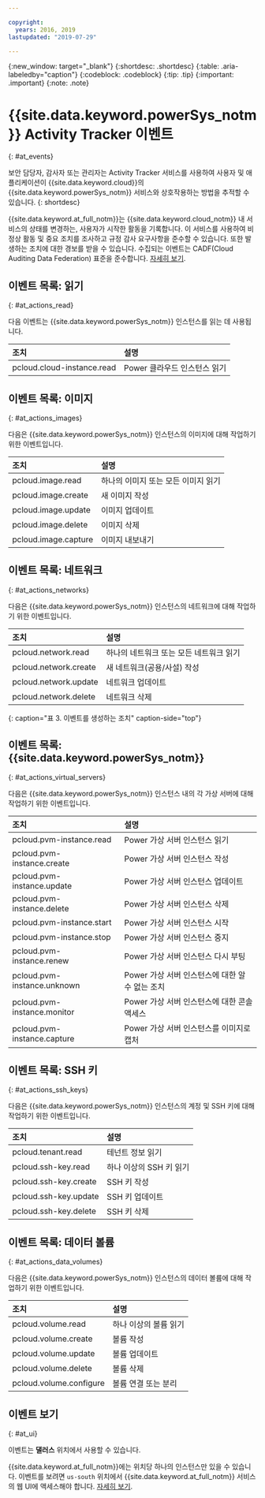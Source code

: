```yaml
---

copyright:
  years: 2016, 2019
lastupdated: "2019-07-29"

---
```


{:new_window: target="_blank"}
{:shortdesc: .shortdesc}
{:table: .aria-labeledby="caption"}
{:codeblock: .codeblock}
{:tip: .tip}
{:important: .important}
{:note: .note}

# {{site.data.keyword.powerSys_notm}} Activity Tracker 이벤트
{: #at_events}

보안 담당자, 감사자 또는 관리자는 Activity Tracker 서비스를 사용하여 사용자 및 애플리케이션이 {{site.data.keyword.cloud}}의 {{site.data.keyword.powerSys_notm}} 서비스와 상호작용하는 방법을 추적할 수 있습니다.
{: shortdesc}

{{site.data.keyword.at_full_notm}}는 {{site.data.keyword.cloud_notm}} 내 서비스의 상태를 변경하는, 사용자가 시작한 활동을 기록합니다. 이 서비스를 사용하여 비정상 활동 및 중요 조치를 조사하고 규정 감사 요구사항을 준수할 수 있습니다. 또한 발생하는 조치에 대한 경보를 받을 수 있습니다. 수집되는 이벤트는 CADF(Cloud Auditing Data Federation) 표준을 준수합니다. [자세히 보기](/docs/services/Activity-Tracker-with-LogDNA?topic=logdnaat-getting-started#getting-started).

## 이벤트 목록: 읽기
{: #at_actions_read}

다음 이벤트는 {{site.data.keyword.powerSys_notm}} 인스턴스를 읽는 데 사용됩니다.

|조치                        |설명                     |
|:---------------------------|:--------------------------------|
|pcloud.cloud-instance.read  |Power 클라우드 인스턴스 읽기     |


## 이벤트 목록: 이미지
{: #at_actions_images}

다음은 {{site.data.keyword.powerSys_notm}} 인스턴스의 이미지에 대해 작업하기 위한 이벤트입니다.

|조치                        |설명                     |
|:---------------------------|:--------------------------------|
|pcloud.image.read           |하나의 이미지 또는 모든 이미지 읽기 |
|pcloud.image.create         |새 이미지 작성                   |
|pcloud.image.update         |이미지 업데이트                  |
|pcloud.image.delete         |이미지 삭제                      |
|pcloud.image.capture        |이미지 내보내기                  |


## 이벤트 목록: 네트워크
{: #at_actions_networks}

다음은 {{site.data.keyword.powerSys_notm}} 인스턴스의 네트워크에 대해 작업하기 위한 이벤트입니다.

|조치                        |설명                           |
|:---------------------------|:--------------------------------------|
|pcloud.network.read         |하나의 네트워크 또는 모든 네트워크 읽기|
|pcloud.network.create       |새 네트워크(공용/사설) 작성            |
|pcloud.network.update       |네트워크 업데이트                      |
|pcloud.network.delete       |네트워크 삭제                          |
{: caption="표 3. 이벤트를 생성하는 조치" caption-side="top"}

## 이벤트 목록: {{site.data.keyword.powerSys_notm}}
{: #at_actions_virtual_servers}

다음은 {{site.data.keyword.powerSys_notm}} 인스턴스 내의 각 가상 서버에 대해 작업하기 위한 이벤트입니다.

|조치                           |설명                          |
|:------------------------------|:-------------------------------------|
|pcloud.pvm-instance.read       |Power 가상 서버 인스턴스 읽기                          |
|pcloud.pvm-instance.create     |Power 가상 서버 인스턴스 작성                          |
|pcloud.pvm-instance.update     |Power 가상 서버 인스턴스 업데이트                      |
|pcloud.pvm-instance.delete     |Power 가상 서버 인스턴스 삭제                          |
|pcloud.pvm-instance.start      |Power 가상 서버 인스턴스 시작                          |
|pcloud.pvm-instance.stop       |Power 가상 서버 인스턴스 중지                          |
|pcloud.pvm-instance.renew      |Power 가상 서버 인스턴스 다시 부팅                     |
|pcloud.pvm-instance.unknown    |Power 가상 서버 인스턴스에 대한 알 수 없는 조치        |
|pcloud.pvm-instance.monitor    |Power 가상 서버 인스턴스에 대한 콘솔 액세스            |
|pcloud.pvm-instance.capture    |Power 가상 서버 인스턴스를 이미지로 캡처               |

## 이벤트 목록: SSH 키
{: #at_actions_ssh_keys}

다음은 {{site.data.keyword.powerSys_notm}} 인스턴스의 계정 및 SSH 키에 대해 작업하기 위한 이벤트입니다.

|조치                      |설명                 |
|:-------------------------|:----------------------------|
|pcloud.tenant.read        |테넌트 정보 읽기             |
|pcloud.ssh-key.read       |하나 이상의 SSH 키 읽기      |
|pcloud.ssh-key.create     |SSH 키 작성                  |
|pcloud.ssh-key.update     |SSH 키 업데이트              |
|pcloud.ssh-key.delete     |SSH 키 삭제                  |

## 이벤트 목록: 데이터 볼륨
{: #at_actions_data_volumes}

다음은 {{site.data.keyword.powerSys_notm}} 인스턴스의 데이터 볼륨에 대해 작업하기 위한 이벤트입니다.

|조치                      |설명                 |
|:-------------------------|:----------------------------|
|pcloud.volume.read        |하나 이상의 볼륨 읽기        |
|pcloud.volume.create      |볼륨 작성                    |
|pcloud.volume.update      |볼륨 업데이트                |
|pcloud.volume.delete      |볼륨 삭제                    |
|pcloud.volume.configure   |볼륨 연결 또는 분리          |

## 이벤트 보기
{: #at_ui}

이벤트는 **댈러스** 위치에서 사용할 수 있습니다.

{{site.data.keyword.at_full_notm}}에는 위치당 하나의 인스턴스만 있을 수 있습니다. 이벤트를 보려면 `us-south` 위치에서 {{site.data.keyword.at_full_notm}} 서비스의 웹 UI에 액세스해야 합니다. [자세히 보기](/docs/services/Activity-Tracker-with-LogDNA?topic=logdnaat-launch#launch_step2).
